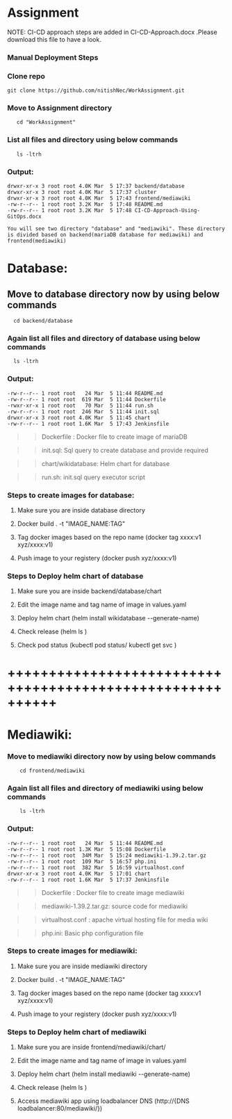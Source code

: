 # Assignment
NOTE: CI-CD approach steps are added in CI-CD-Approach.docx .Please download this file to have a look. 

### Manual Deployment Steps

### Clone repo
    git clone https://github.com/nitishNec/WorkAssignment.git

### Move to Assignment directory
```
   cd "WorkAssignment"
```
### List all files and directory using below commands
```
   ls -ltrh
```
### Output:
```
drwxr-xr-x 3 root root 4.0K Mar  5 17:37 backend/database
drwxr-xr-x 3 root root 4.0K Mar  5 17:37 cluster
drwxr-xr-x 3 root root 4.0K Mar  5 17:43 frontend/mediawiki
-rw-r--r-- 1 root root 3.2K Mar  5 17:48 README.md
-rw-r--r-- 1 root root 3.2K Mar  5 17:48 CI-CD-Approach-Using-GitOps.docx
```
```
You will see two directory "database" and "mediawiki". These directory is divided based on backend(mariaDB database for mediawiki) and frontend(mediawiki)
```
# Database:

## Move to database directory now by using below commands
```
  cd backend/database
```
### Again list all files and directory of database using below commands
```
  ls -ltrh
```
### Output:
```
-rw-r--r-- 1 root root   24 Mar  5 11:44 README.md
-rw-r--r-- 1 root root  619 Mar  5 11:44 Dockerfile
-rwxr-xr-x 1 root root   70 Mar  5 11:44 run.sh
-rw-r--r-- 1 root root  246 Mar  5 11:44 init.sql
drwxr-xr-x 3 root root 4.0K Mar  5 11:45 chart
-rw-r--r-- 1 root root 1.6K Mar  5 17:43 Jenkinsfile
```

>> Dockerfile : Docker file to create image of mariaDB

>> init.sql: Sql query to create database and provide required 

>> chart/wikidatabase: Helm chart for database

>> run.sh: init.sql query executor script 


### Steps to create images for database:

  1. Make sure you are inside database directory

  2. Docker build . -t "IMAGE_NAME:TAG"

  3. Tag docker images based on the repo name (docker tag xxxx:v1 xyz/xxxx:v1)

  4. Push image to your registery (docker push xyz/xxxx:v1)


### Steps to Deploy helm chart of database

  1. Make sure you are inside backend/database/chart

  2. Edit the image name and tag name of image in values.yaml

  3. Deploy helm chart (helm install wikidatabase --generate-name)

  4. Check release (helm ls )

  5. Check pod status (kubectl pod status/ kubectl get svc )

# ++++++++++++++++++++++++++++++++++++++++++++++++++++++++++

# Mediawiki:

### Move to mediawiki directory now by using below commands 
```
    cd frontend/mediawiki
```
### Again list all files and directory of mediawiki using below commands
```
    ls -ltrh
```
### Output:
```
-rw-r--r-- 1 root root   24 Mar  5 11:44 README.md
-rw-r--r-- 1 root root 1.3K Mar  5 15:08 Dockerfile
-rw-r--r-- 1 root root  34M Mar  5 15:24 mediawiki-1.39.2.tar.gz
-rw-r--r-- 1 root root  109 Mar  5 16:57 php.ini
-rw-r--r-- 1 root root  382 Mar  5 16:59 virtualhost.conf
drwxr-xr-x 3 root root 4.0K Mar  5 17:01 chart
-rw-r--r-- 1 root root 1.6K Mar  5 17:37 Jenkinsfile
```

>> Dockerfile : Docker file to create image mediawiki

>> mediawiki-1.39.2.tar.gz: source code for mediawiki

>> virtualhost.conf : apache virtual hosting file for media wiki

>> php.ini: Basic php configuration file 

### Steps to create images for mediawiki:

  1. Make sure you are inside mediawiki directory

  2. Docker build . -t "IMAGE_NAME:TAG"

  3. Tag docker images based on the repo name (docker tag xxxx:v1 xyz/xxxx:v1)

  4. Push image to your registery (docker push xyz/xxxx:v1)


### Steps to Deploy helm chart of mediawiki

  1. Make sure you are inside frontend/mediawiki/chart/

  2. Edit the image name and tag name of image in values.yaml

  3. Deploy helm chart (helm install mediawiki --generate-name)

  4. Check release (helm ls )

  5. Access mediawiki app using loadbalancer DNS (http://{DNS loadbalancer:80/mediawiki/}) 
